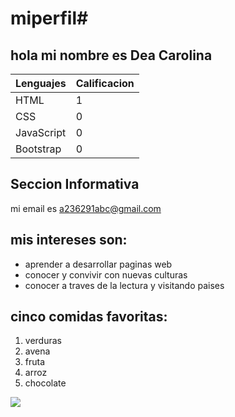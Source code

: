 # miperfil#
## hola mi nombre es Dea Carolina
|Lenguajes |Calificacion|
|----------|------------|
|HTML      |1           |
|CSS       |0           |
|JavaScript|0           |
|Bootstrap |0           |

## Seccion Informativa
mi email es a236291abc@gmail.com 

## mis intereses son:
- aprender a desarrollar paginas web
- conocer y convivir con nuevas culturas
- conocer a traves de la lectura y visitando paises

## cinco comidas favoritas:
1. verduras
2. avena
3. fruta
4. arroz
5. chocolate

![](https://media3.giphy.com/media/7JO6XUXSL7ot0g8Q7D/200.webp?cid=790b7611lh1zh3a8q1fg48fnjspgfi6subkp6h8c75nwjwbv&ep=v1_gifs_trending&rid=200.webp&ct=g)





